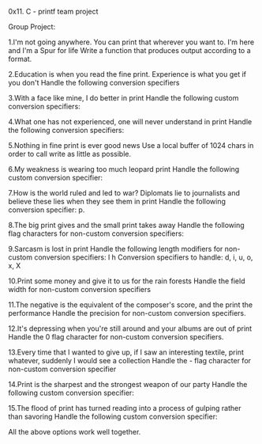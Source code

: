 0x11. C - printf team project

Group Project:

1.I'm not going anywhere. You can print that wherever you want to. I'm here and I'm a Spur for life Write a function that produces output according to a format.

2.Education is when you read the fine print. Experience is what you get if you don't Handle the following conversion specifiers

3.With a face like mine, I do better in print Handle the following custom conversion specifiers:

4.What one has not experienced, one will never understand in print Handle the following conversion specifiers:

5.Nothing in fine print is ever good news Use a local buffer of 1024 chars in order to call write as little as possible.

6.My weakness is wearing too much leopard print Handle the following custom conversion specifier:

7.How is the world ruled and led to war? Diplomats lie to journalists and believe these lies when they see them in print Handle the following conversion specifier: p.

8.The big print gives and the small print takes away Handle the following flag characters for non-custom conversion specifiers:

9.Sarcasm is lost in print Handle the following length modifiers for non-custom conversion specifiers: l h Conversion specifiers to handle: d, i, u, o, x, X

10.Print some money and give it to us for the rain forests Handle the field width for non-custom conversion specifiers

11.The negative is the equivalent of the composer's score, and the print the performance Handle the precision for non-custom conversion specifiers.

12.It's depressing when you're still around and your albums are out of print Handle the 0 flag character for non-custom conversion specifiers.

13.Every time that I wanted to give up, if I saw an interesting textile, print whatever, suddenly I would see a collection Handle the - flag character for non-custom conversion specifier

14.Print is the sharpest and the strongest weapon of our party Handle the following custom conversion specifier:

15.The flood of print has turned reading into a process of gulping rather than savoring Handle the following custom conversion specifier:

All the above options work well together.


